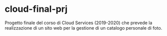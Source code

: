 # cloud-final-prj
Progetto finale del corso di Cloud Services (2019-2020) che prevede la realizzazione di un sito web per la gestione di un catalogo personale di foto.
